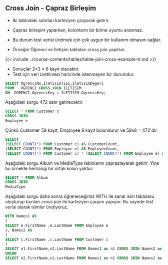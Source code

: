 ## Cross Join  - Çapraz Birleşim



- İki tablodaki satırları kartezyen çarparak getirir.
- Çapraz birleşim yaparken, kolonların bir birine uyumu aranmaz.
- Bu durum test verisi üretmek için çok uygun bir kullanım olmasını sağlar.

- Örneğin Öğrenci ve İletişim tabloları cross join yapılsın.

{{< include ../course-contents/tables/table-join-cross-example-tr.md >}}


- Sonuçlar 2*3 = 6 kayıt olacaktır.
- Test için veri üretilmesi haricinde istenmeyen bir durumdur. 

```sql
SELECT OgrenciNo,IletisimTipi,IletisimDegeri
FROM   OGRENCI CROSS JOIN ILETISIM
ON  OGRENCI.OgrenciKey = ILETISIM.OgrenciKey;
```

Aşağıdaki sorgu 472 satır getirecektir.

```sql
SELECT * FROM Customer c 
CROSS JOIN
Employee e
```

Çünkü Customer 59 kayıt, Employee 8 kayıt bulundurur ve 59x8 = 472'dir.

```sql
SELECT 
(SELECT COUNT(*) FROM Customer c) AS CustomerCount,
(SELECT COUNT(*) FROM Employee e) AS EmployeeCount,
(SELECT COUNT(*) FROM Customer c) * (SELECT COUNT(*) FROM Employee e) AS CustomerCountXEmployeeCount
```

Aşağıdaki sorgu Album ve MediaType tablolarını çaprazlayarak getirir.
Yine bu örnekte herhangi bir ortak kolon yoktur.


```sql
SELECT * FROM Album  
CROSS JOIN
MediaType
```


Aşağıdaki sorgu daha sonra öğreneceğimiz WITH ile sanal isim tablolaru oluşturup bunları cross join ile kartezyen çarpım yapıyor.
Bu sayede test verisi olarak isimler üretiyoruz.


```sql
WITH Names1 AS
(
SELECT e.FirstName ,e.LastName FROM Employee e
), Names2 AS
(
SELECT c.FirstName ,c.LastName FROM Customer c
)
SELECT n1.FirstName,n2.LastName FROM Names1 as n1 CROSS JOIN Names2 as n2
UNION
SELECT n2.FirstName,n1.LastName FROM Names1 as n1 CROSS JOIN Names2 as n2
```

